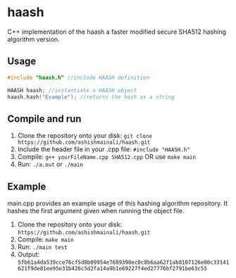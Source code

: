 # haash
C++ implementation of the haash a faster modified secure SHA512 hashing algorithm version.

## Usage
```c++
#include "haash.h" //include HAASH definition

HAASH haash; //instantiate a HAASH object
haash.hash("Example"); //returns the hash as a string
```

## Compile and run
1. Clone the repository onto your disk: `git clone https://github.com/ashishmainali/haash.git` 
2. Include the header file in your .cpp file: `#include "HAASH.h"`
3. Compile: `g++ yourFileName.cpp SHA512.cpp` OR use `make main` 
4. Run: `./a.out` or `./main`

## Example
main.cpp provides an example usage of this hashing algorithm repository. It hashes the first argument given when running the object file.

1. Clone the repository onto your disk: `https://github.com/ashishmainali/haash.git`
2. Compile: `make main`
3. Run: `./main test`
4. Output: `5fb61a4da539cce76cf5d0b09954e7689398ec0c8b6aa62f1ab8107126e00c33141621f9de81ee95e31b426c5d2fa14a9b1e69227f4ed27776bf2791be63c55`
